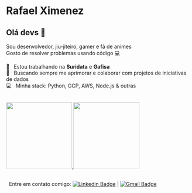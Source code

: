 # Rafael Ximenez

## Olá devs 👋

Sou desenvolvedor, jiu-jiteiro, gamer e fã de animes
<br/>Gosto de resolver problemas usando código :computer:

 :rocket:  &nbsp; Estou trabalhando na **Suridata** e **Gafisa**
 <br/> :purple_heart: &nbsp; Buscando sempre me aprimorar e colaborar com projetos de iniciativas de dados
 <br/> :computer: &nbsp; Minha stack: Python, GCP, AWS, Node.js & outras
 
<br />
<a href="https://github.com/strapbooll">
  <img height="180em" src="https://github-readme-stats-eight-theta.vercel.app/api?username=strapbooll&show_icons=true&theme=dracula&include_all_commits=true&count_private=true"/>
  <img height="180em" src="https://github-readme-stats-eight-theta.vercel.app/api/top-langs/?username=strapbooll&layout=compact&langs_count=8&theme=dracula"/>
<a>
 
<br/> &nbsp; Entre em contato comigo: [![Linkedin Badge](https://img.shields.io/badge/-RafaelXimenez-blue?style=flat-square&logo=Linkedin&logoColor=white&link=https://www.linkedin.com/in/rafael-rocha-ximenez/)](https://www.linkedin.com/in/rafael-rocha-ximenez/) 
| 
[![Gmail Badge](https://img.shields.io/badge/-rximenez97@gmail.com-c14438?style=flat-square&logo=Gmail&logoColor=white&link=mailto:rximenez97@gmail.com)](mailto:rximenez97@gmail.com)
